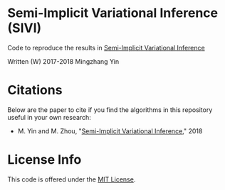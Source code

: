 # Semi-Implicit Variational Inference (SIVI)

Code to reproduce the results in [Semi-Implicit Variational Inference](http://arxiv.org/abs/1805.11183)

Written (W) 2017-2018 Mingzhang Yin

# Citations

Below are the paper to cite if you find the algorithms in this repository useful in your own research:

* M. Yin and M. Zhou, "[Semi-Implicit Variational Inference](http://proceedings.mlr.press/v80/yin18b/yin18b.pdf)," 2018


# License Info

This code is offered under the [MIT License](https://opensource.org/licenses/MIT).


